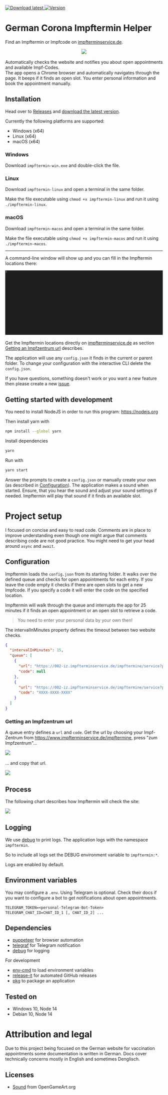 <p>
  <a href="https://github.com/marcoklein/impftermin/releases/latest" alt="Download">
    <img alt="Download latest" src="https://img.shields.io/badge/download-latest-success" />
  </a>
  <a href="https://github.com/marcoklein/impftermin/releases/latest" alt="Download">
    <img alt="Version" src="https://img.shields.io/github/package-json/v/marcoklein/impftermin">
  </a>
</p>

# German Corona Impftermin Helper

Find an Impftermin or Impfcode on [impfterminservice.de](https://www.impfterminservice.de/).

<p align="center">
  <a href="https://github.com/marcoklein/impftermin/releases/latest" alt="Download">
    <img src="docs/impftermin.gif">
  </a>
</p>

Automatically checks the website and notifies you about open appointments and available Impf-Codes.  
The app opens a Chrome browser and automatically navigates through the page. It beeps if it finds an open slot. You enter personal information and book the appointment manually.

## Installation

Head over to [Releases](https://github.com/marcoklein/impftermin/releases) and [download the latest version](https://github.com/marcoklein/impftermin/releases/latest).

Currently the following platforms are supported:

- Windows (x64)
- Linux (x64)
- macOS (x64)

### Windows

Download `impftermin-win.exe` and double-click the file.

### Linux

Download `impftermin-linux` and open a terminal in the same folder.

Make the file executable using `chmod +x impftermin-linux` and run it using `./impftermin-linux`.

### macOS

Download `impftermin-macos` and open a terminal in the same folder.

Make the file executable using `chmod +x impftermin-macos` and run it using `./impftermin-macos`.

---

A command-line window will show up and you can fill in the Impftermin locations there:

<p align="center">
  <a href="https://github.com/marcoklein/impftermin#getting-an-impfzentrum-url" alt="Download">
    <img src="docs/configuration-cli.gif">
  </a>
</p>

Get the Impftermin locations directly on [impfterminservice.de](https://www.impfterminservice.de/) as section [Getting an Impfzentrum url](#getting-an-impfzentrum-url) describes.

The application will use any `config.json` it finds in the current or parent folder.
To change your configuration with the interactive CLI delete the `config.json`.

If you have questions, something doesn't work or you want a new feature then please create a new [issue](https://github.com/marcoklein/impftermin/issues/new/choose).

## Getting started with development

You need to install NodeJS in order to run this program:
https://nodejs.org

Then install yarn with

```bash
npm install --global yarn
```

Install dependencies

```bash
yarn
```

Run with

```bash
yarn start
```

Answer the prompts to create a `config.json` or manually create your own (as described in [Configuration](#configuration)). The application makes a sound when started. Ensure, that you hear the sound and adjust your sound settings if needed. Impftermin will play that sound if it finds an available slot.

# Project setup

I focused on concise and easy to read code. Comments are in place to improve understanding even though one might argue that comments describing code are not good practice.
You might need to get your head around `async` and `await`.

## Configuration

Impftermin loads the `config.json` from its starting folder. It walks over the defined queue and checks for open appointments for each entry. If you leave the code empty it checks if there are open slots to get a new Impfcode. If you specify a code it will enter the code on the specified location.

Impftermin will walk through the queue and interrupts the app for 25 minutes if it finds an open appointment or an open slot to retrieve a code.

> You need to enter your personal data by your own then!

The intervalInMinutes property defines the timeout between two website checks.

```json
{
  "intervalInMinutes": 15,
  "queue": [
    {
      "url": "https://002-iz.impfterminservice.de/impftermine/service?plz=XXXXX",
      "code": null
    },
    {
      "url": "https://002-iz.impfterminservice.de/impftermine/service?plz=XXXXX",
      "code": "XXXX-XXXX-XXXX"
    }
  ]
}
```

### Getting an Impfzentrum url

A queue entry defines a `url` and `code`. Get the url by choosing your Impf-Zentrum from https://www.impfterminservice.de/impftermine, press "zum Impfzentrum"...

![](./docs/finding-your-location-url.png)

... and copy that url.

![](./docs/copy-location-url.png)

## Process

The following chart describes how Impftermin will check the site:

![](./docs/process.png)

## Logging

We use [debug](https://www.npmjs.com/package/debug) to print logs.
The application logs with the namespace `impftermin`.

So to include all logs set the DEBUG environment variable to `impftermin:*`.

Logs are enabled by default.

## Environment variables

You may configure a `.env`.
Using Telegram is optional. Check their docs if you want to configure a bot to get notifications about open appointments.

```
TELEGRAM_TOKEN=<personal-Telegram-Bot-Token>
TELEGRAM_CHAT_ID=CHAT_ID_1 [, CHAT_ID_2] ...
```

## Dependencies

- [puppeteer](https://www.npmjs.com/package/puppeteer) for browser automation
- [telegraf](https://www.npmjs.com/package/telegraf) for Telegram notification
- [debug](https://www.npmjs.com/package/debug) for logging

For development

- [env-cmd](https://www.npmjs.com/package/env-cmd) to load environment variables
- [release-it](https://www.npmjs.com/package/release-it) for automated GitHub releases
- [pkg](https://www.npmjs.com/package/pkg) to package an application

## Tested on

- Windows 10, Node 14
- Debian 10, Node 14

# Attribution and legal

Due to this project being focused on the German website for vaccination appointments some documentation is written in German.
Docs cover technically concerns mostly in English and sometimes Denglisch.

## Licenses

- [Sound](https://opengameart.org/content/completion-sound) from OpenGameArt.org
